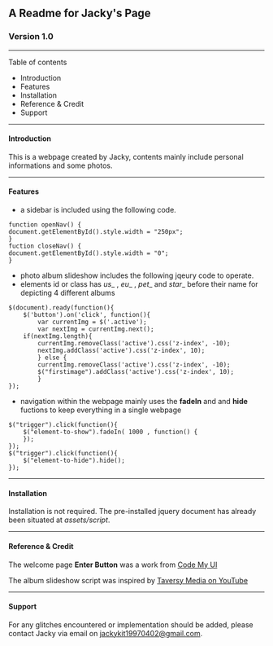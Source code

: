 ## A Readme for Jacky's Page 
### Version 1.0

---
Table of contents

* Introduction
* Features
* Installation
* Reference & Credit
* Support

---

#### Introduction
This is a webpage created by Jacky, contents mainly include personal informations and some photos.

---

#### Features

- a sidebar is included using the following code.

```
function openNav() {
document.getElementById().style.width = "250px";
}
fuction closeNav() {
document.getElementById().style.width = "0";
}
```

- photo album slideshow includes the following jqeury code to operate.
- elements id or class has _us__ , _eu__ , _pet__ and _star__ before their name for depicting 4 different albums

```
$(document).ready(function(){
    $('button').on('click', function(){
        var currentImg = $('.active');
        var nextImg = currentImg.next();
    if(nextImg.length){
        currentImg.removeClass('active').css('z-index', -10);
        nextImg.addClass('active').css('z-index', 10);
        } else {
        currentImg.removeClass('active').css('z-index', -10);
        $("firstimage").addClass('active').css('z-index', 10);
        }
});
``` 

- navigation within the webpage mainly uses the **fadeIn** and and **hide** fuctions to keep everything in a single webpage

```
$("trigger").click(function(){
    $("element-to-show").fadeIn( 1000 , function() {
    });
});
$("trigger").click(function(){
    $("element-to-hide").hide();
});
```

---

#### Installation

Installation is not required. The pre-installed jquery document has already been situated at _assets/script_.

---

#### Reference & Credit

The welcome page **Enter Button** was a work from [Code My UI](codemyui.com)

The album slideshow script was inspired by [Taversy Media on YouTube](https://www.youtube.com/user/TechGuyWeb)

---

#### Support

For any glitches encountered or implementation should be added, please contact Jacky via email on <jackykit19970402@gmail.com>.
